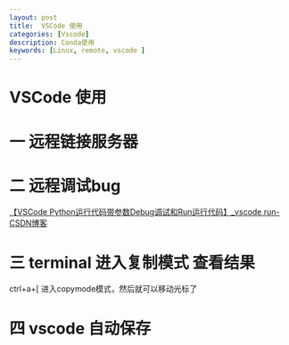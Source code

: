 ```yaml
---
layout: post
title:  VSCode 使用
categories: [Vscode] 
description: Conda使用
keywords: [Linux, remote, vscode ] 
---
```




# VSCode 使用



# 一 远程链接服务器





# 二 远程调试bug

[【VSCode Python运行代码带参数Debug调试和Run运行代码】_vscode run-CSDN博客](https://blog.csdn.net/aifrz/article/details/134028382)





# 三 terminal 进入复制模式 查看结果

ctrl+a+[  进入copymode模式，然后就可以移动光标了



# 四 vscode 自动保存
